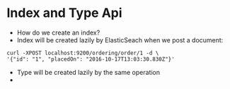 # Index and Type Api #

* How do we create an index?
* Index will be created lazily by ElasticSeach when we post a document:
```
curl -XPOST localhost:9200/ordering/order/1 -d \ 
'{"id": "1", "placedOn": "2016-10-17T13:03:30.830Z"}'
```
* Type will be created lazily by the same operation
* 